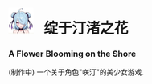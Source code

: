 
<h1><img src="./images/xiaotin_013.jpg" width=10%>&nbsp;&nbsp;&nbsp;绽于汀渚之花</h1>
<h3>A Flower Blooming on the Shore</h3>
<p>(制作中)  一个关于角色"咲汀"的美少女游戏.</p>

